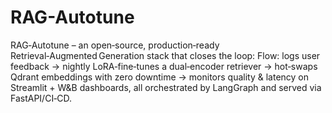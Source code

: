# RAG-Autotune
RAG‑Autotune – an open‑source, production‑ready Retrieval‑Augmented Generation stack that closes the loop: 
Flow: logs user feedback → nightly LoRA‑fine‑tunes a dual‑encoder retriever → hot‑swaps Qdrant embeddings with zero downtime → monitors quality & latency on Streamlit + W&B dashboards, all orchestrated by LangGraph and served via FastAPI/CI‑CD.








